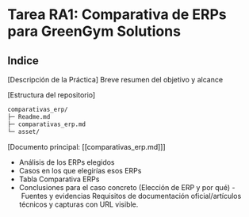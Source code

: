 # Tarea RA1:  Comparativa de ERPs para GreenGym Solutions

## Indice

 [Descripción de la Práctica]
Breve resumen del objetivo y alcance

 [Estructura del repositorio]
```bash
comparativas_erp/ 
├─ Readme.md 
├─ comparativas_erp.md 
└─ asset/
```

[Documento principal: [[comparativas_erp.md]]]
- Análisis de los ERPs elegidos 
- Casos en los que elegirías esos ERPs 
- Tabla Comparativa ERPs
- Conclusiones para el caso concreto (Elección de ERP y por qué)
- Fuentes y evidencias Requisitos de documentación oficial/artículos técnicos y capturas con URL visible.

